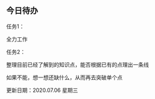 ## 今日待办



任务1：

全力工作

任务2：

整理目前已经了解到的知识点，能否根据已有的点理出一条线

如果不能，想一想还缺什么，从而再去突破单个点



更新日期：2020.07.06 星期三


